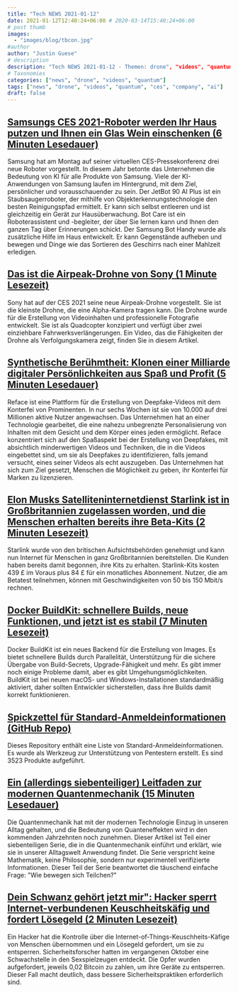 ```yaml
---
title: "Tech NEWS 2021-01-12"
date: 2021-01-12T12:40:24+06:00 # 2020-03-14T15:40:24+06:00
# post thumb
images:
  - "images/blog/tbcon.jpg"
#author
author: "Justin Guese"
# description
description: "Tech NEWS 2021-01-12 - Themen: drone", "videos", "quantum"
# Taxonomies
categories: ["news", "drone", "videos", "quantum"]
tags: ["news", "drone", "videos", "quantum", "ces", "company", "ai"]
draft: false
---
```


## [Samsungs CES 2021-Roboter werden Ihr Haus putzen und Ihnen ein Glas Wein einschenken (6 Minuten Lesedauer)](https://www.cnet.com/news/samsung-ces-2021-robots-will-clean-your-house-and-pour-you-a-glass-of-wine//1/01000176f647fbab-4cd9c7ce-b35c-4879-9846-981262d0f7b3-000000/cfVFq_kXY_s_YYSNDD0nPo6I_lkp0wJnCbg-PwZ9gZ0=175)

 Samsung hat am Montag auf seiner virtuellen CES-Pressekonferenz drei neue Roboter vorgestellt. In diesem Jahr betonte das Unternehmen die Bedeutung von KI für alle Produkte von Samsung. Viele der KI-Anwendungen von Samsung laufen im Hintergrund, mit dem Ziel, persönlicher und vorausschauender zu sein. Der JetBot 90 AI Plus ist ein Staubsaugerroboter, der mithilfe von Objekterkennungstechnologie den besten Reinigungspfad ermittelt. Er kann sich selbst entleeren und ist gleichzeitig ein Gerät zur Hausüberwachung. Bot Care ist ein Roboterassistent und -begleiter, der über Sie lernen kann und Ihnen den ganzen Tag über Erinnerungen schickt. Der Samsung Bot Handy wurde als zusätzliche Hilfe im Haus entwickelt. Er kann Gegenstände aufheben und bewegen und Dinge wie das Sortieren des Geschirrs nach einer Mahlzeit erledigen.

## [Das ist die Airpeak-Drohne von Sony (1 Minute Lesezeit)](https://www.theverge.com/2021/1/11/22225758/sony-airpeak-drone-alpha-photography-cameras-ces-2021-announcement/1/01000176f647fbab-4cd9c7ce-b35c-4879-9846-981262d0f7b3-000000/Oi2-qPyZQUtaly-5oTJp7x_YaefZl2z8JbW8kv6FfaM=175)

 Sony hat auf der CES 2021 seine neue Airpeak-Drohne vorgestellt. Sie ist die kleinste Drohne, die eine Alpha-Kamera tragen kann. Die Drohne wurde für die Erstellung von Videoinhalten und professionelle Fotografie entwickelt. Sie ist als Quadcopter konzipiert und verfügt über zwei einziehbare Fahrwerksverlängerungen. Ein Video, das die Fähigkeiten der Drohne als Verfolgungskamera zeigt, finden Sie in diesem Artikel.

## [Synthetische Berühmtheit: Klonen einer Milliarde digitaler Persönlichkeiten aus Spaß und Profit (5 Minuten Lesedauer)](https://www.forbes.com/sites/johnkoetsier/2021/01/11/synthetic-celebrity-cloning-a-billion-digital-selves-for-fun-and-profit/?sh=2365817c29d2/1/01000176f647fbab-4cd9c7ce-b35c-4879-9846-981262d0f7b3-000000/wso2O_smoK0CSv-2bSPU21hiKU_ji8RsEE8s4y7EJto=175)

 Reface ist eine Plattform für die Erstellung von Deepfake-Videos mit dem Konterfei von Prominenten. In nur sechs Wochen ist sie von 10.000 auf drei Millionen aktive Nutzer angewachsen. Das Unternehmen hat an einer Technologie gearbeitet, die eine nahezu unbegrenzte Personalisierung von Inhalten mit dem Gesicht und dem Körper eines jeden ermöglicht. Reface konzentriert sich auf den Spaßaspekt bei der Erstellung von Deepfakes, mit absichtlich minderwertigen Videos und Techniken, die in die Videos eingebettet sind, um sie als Deepfakes zu identifizieren, falls jemand versucht, eines seiner Videos als echt auszugeben. Das Unternehmen hat sich zum Ziel gesetzt, Menschen die Möglichkeit zu geben, ihr Konterfei für Marken zu lizenzieren.

## [Elon Musks Satelliteninternetdienst Starlink ist in Großbritannien zugelassen worden, und die Menschen erhalten bereits ihre Beta-Kits (2 Minuten Lesezeit)](https://www.businessinsider.com/starlink-beta-uk-elon-musk-spacex-satellite-broadband-2021-1/1/01000176f647fbab-4cd9c7ce-b35c-4879-9846-981262d0f7b3-000000/aajwQQVhOBYJDo6EG4ftQblHc3csvhJ2ueLiOp8WLIo=175)

 Starlink wurde von den britischen Aufsichtsbehörden genehmigt und kann nun Internet für Menschen in ganz Großbritannien bereitstellen. Die Kunden haben bereits damit begonnen, ihre Kits zu erhalten. Starlink-Kits kosten 439 £ im Voraus plus 84 £ für ein monatliches Abonnement. Nutzer, die am Betatest teilnehmen, können mit Geschwindigkeiten von 50 bis 150 Mbit/s rechnen.

## [Docker BuildKit: schnellere Builds, neue Funktionen, und jetzt ist es stabil (7 Minuten Lesezeit)](https://pythonspeed.com/articles/docker-buildkit//1/01000176f647fbab-4cd9c7ce-b35c-4879-9846-981262d0f7b3-000000/9BgxrU3Rmwq4GMrvLEnguM995onFa0im1MtXbKAgyCo=175)

 Docker BuildKit ist ein neues Backend für die Erstellung von Images. Es bietet schnellere Builds durch Parallelität, Unterstützung für die sichere Übergabe von Build-Secrets, Upgrade-Fähigkeit und mehr. Es gibt immer noch einige Probleme damit, aber es gibt Umgehungsmöglichkeiten. BuildKit ist bei neuen macOS- und Windows-Installationen standardmäßig aktiviert, daher sollten Entwickler sicherstellen, dass ihre Builds damit korrekt funktionieren.

## [Spickzettel für Standard-Anmeldeinformationen (GitHub Repo)](https://github.com/ihebski/DefaultCreds-cheat-sheet/1/01000176f647fbab-4cd9c7ce-b35c-4879-9846-981262d0f7b3-000000/bMe3LAwEvydCVfaTkaBpPWcUKasNQiYPywnIeAoIDwk=175)

 Dieses Repository enthält eine Liste von Standard-Anmeldeinformationen. Es wurde als Werkzeug zur Unterstützung von Pentestern erstellt. Es sind 3523 Produkte aufgeführt.

## [Ein (allerdings siebenteiliger) Leitfaden zur modernen Quantenmechanik (15 Minuten Lesedauer)](https://arstechnica.com/science/2021/01/the-curious-observers-guide-to-quantum-mechanics//1/01000176f647fbab-4cd9c7ce-b35c-4879-9846-981262d0f7b3-000000/nJMnkt-c4zkNZYAmWUPEPd1dt51_L8vgGEMLz13j49s=175)

 Die Quantenmechanik hat mit der modernen Technologie Einzug in unseren Alltag gehalten, und die Bedeutung von Quanteneffekten wird in den kommenden Jahrzehnten noch zunehmen. Dieser Artikel ist Teil einer siebenteiligen Serie, die in die Quantenmechanik einführt und erklärt, wie sie in unserer Alltagswelt Anwendung findet. Die Serie verspricht keine Mathematik, keine Philosophie, sondern nur experimentell verifizierte Informationen. Dieser Teil der Serie beantwortet die täuschend einfache Frage: "Wie bewegen sich Teilchen?"

## [Dein Schwanz gehört jetzt mir": Hacker sperrt Internet-verbundenen Keuschheitskäfig und fordert Lösegeld (2 Minuten Lesezeit)](https://www.vice.com/en/article/m7apnn/your-cock-is-mine-now-hacker-locks-internet-connected-chastity-cage-demands-ransom/1/01000176f647fbab-4cd9c7ce-b35c-4879-9846-981262d0f7b3-000000/pcwsJ1tNE6F3jAZjWnukxLufPjrFczRq-oovjJELlx0=175)

 Ein Hacker hat die Kontrolle über die Internet-of-Things-Keuschheits-Käfige von Menschen übernommen und ein Lösegeld gefordert, um sie zu entsperren. Sicherheitsforscher hatten im vergangenen Oktober eine Schwachstelle in den Sexspielzeugen entdeckt. Die Opfer wurden aufgefordert, jeweils 0,02 Bitcoin zu zahlen, um ihre Geräte zu entsperren. Dieser Fall macht deutlich, dass bessere Sicherheitspraktiken erforderlich sind.

